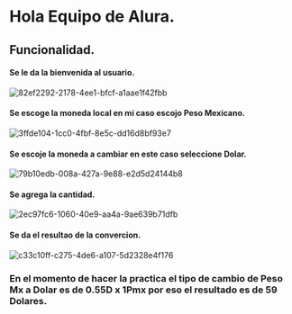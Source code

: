 <h1> Hola Equipo de Alura. </h1>

<h2> Funcionalidad. </h2>

<h4> Se le da la bienvenida al usuario. </h4>

![82ef2292-2178-4ee1-bfcf-a1aae1f42fbb](https://github.com/jorge040/Alura-Oracle-One/assets/46494068/d82ca715-713f-4c43-933a-114aa3d40da1)

<h4> Se escoge la moneda local en mi caso escojo Peso Mexicano. </h4>

![3ffde104-1cc0-4fbf-8e5c-dd16d8bf93e7](https://github.com/jorge040/Alura-Oracle-One/assets/46494068/6e273598-2a2c-42e0-8873-d5c236f44190)

<h4> Se escoje la moneda a cambiar en este caso seleccione Dolar. </h4>

![79b10edb-008a-427a-9e88-e2d5d24144b8](https://github.com/jorge040/Alura-Oracle-One/assets/46494068/33d5a877-f2ef-40fd-8180-fe1b7d37ccd2)

<h4> Se agrega la cantidad. </h4>

![2ec97fc6-1060-40e9-aa4a-9ae639b71dfb](https://github.com/jorge040/Alura-Oracle-One/assets/46494068/77ddb3be-7459-469a-9f9d-1374408b54ea)

<h4> Se da el resultao de la convercion. </h4>

![c33c10ff-c275-4de6-a107-5d2328e4f176](https://github.com/jorge040/Alura-Oracle-One/assets/46494068/4575e5b9-6e0b-46a2-ad96-46ed6ae8e02d)

<h3> En el momento de hacer la practica el tipo de cambio de Peso Mx a Dolar es de 0.55D x 1Pmx por eso el resultado es de 59 Dolares.</h3>
